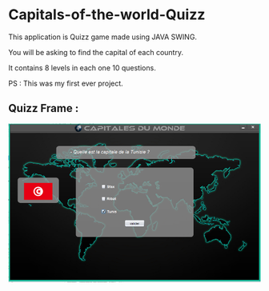 # Capitals-of-the-world-Quizz

This application is Quizz game made using JAVA SWING.

You will be asking to find the capital of each country.

It contains 8 levels in each one 10 questions.

PS :
This was my first ever project.
## Quizz Frame : 
![Quizz Frame](https://github.com/Nezz7/Capitals-of-the-world-Quizz/blob/master/src/QuizzFrame.PNG)
